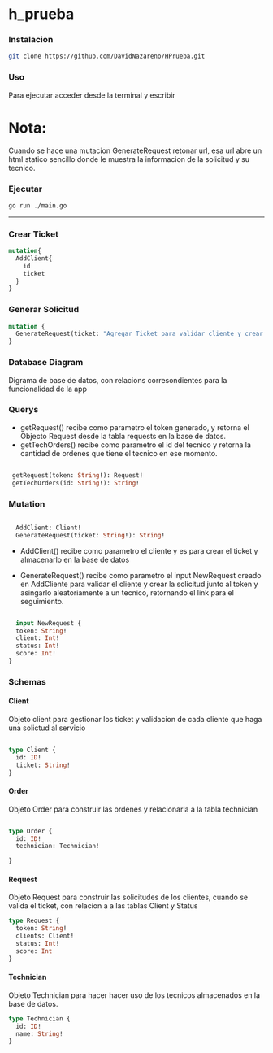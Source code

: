 # h_prueba
### Instalacion
```bash
git clone https://github.com/DavidNazareno/HPrueba.git
```
### Uso
<p>Para ejecutar acceder desde la terminal y escribir </p> 

# Nota:
Cuando se hace una mutacion GenerateRequest retonar url, esa url abre un html statico sencillo donde le muestra la informacion de la solicitud y su tecnico.

### Ejecutar

```bash 
go run ./main.go
```

 <hr/>

### Crear Ticket
```graphql
mutation{
  AddClient{
    id
    ticket
  }
}
```
### Generar Solicitud
```graphql
mutation {
  GenerateRequest(ticket: "Agregar Ticket para validar cliente y crear solicitud")
}

```

### Database Diagram
Digrama de base de datos, con relacions corresondientes para la funcionalidad de la app


### Querys

- getRequest() recibe como parametro el token generado, y retorna el Objecto Request desde la tabla requests en la base de datos.
- getTechOrders() recibe como parametro el id del tecnico y retorna la cantidad de  ordenes que tiene el tecnico en ese momento.

```graphql

 getRequest(token: String!): Request!
 getTechOrders(id: String!): String!
```

### Mutation
```graphql

  AddClient: Client!
  GenerateRequest(ticket: String!): String!

```
- AddClient() recibe como parametro el cliente y es para crear el ticket y almacenarlo en la base de datos 

- GenerateRequest() recibe como parametro el input NewRequest creado en AddCliente para validar el cliente y crear la solicitud junto al token y asingarlo aleatoriamente a un tecnico, retornando el link para el seguimiento.

```graphql

  input NewRequest {
  token: String!
  client: Int!
  status: Int!
  score: Int!
}

```

### Schemas


#### Client 
Objeto client para gestionar los ticket y validacion de cada cliente que haga una solictud al servicio
```graphql

type Client {
  id: ID!
  ticket: String!
}

```
#### Order 
Objeto Order para construir las ordenes y relacionarla a la tabla technician
```graphql

type Order {
  id: ID!
  technician: Technician!

}

```
#### Request 
Objeto Request para construir las solicitudes de los clientes, cuando se valida el ticket, con relacion a a las tablas Client y Status

```graphql
type Request {
  token: String!
  clients: Client!
  status: Int!
  score: Int
}

```
#### Technician 
Objeto Technician para hacer hacer uso de los tecnicos almacenados en la base de datos.
```graphql
type Technician {
  id: ID!
  name: String!
}

```
